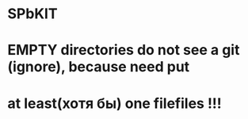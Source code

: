 # SPbKIT 
# EMPTY directories do not see a git (ignore), because need put 
# at least(хотя бы) one filefiles !!!
